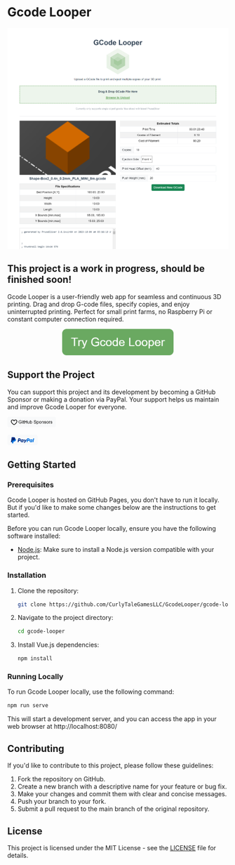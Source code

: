 # Gcode Looper

![Screenshot](/public/screenshot.png)

## This project is a work in progress, should be finished soon!

Gcode Looper is a user-friendly web app for seamless and continuous 3D printing. Drag and drop G-code files, specify copies, and enjoy uninterrupted printing. Perfect for small print farms, no Raspberry Pi or constant computer connection required.

<p align="center">
  <a href="https://your-github-username.github.io/gcode-looper/"><img height="60px" src="./public/try-gcode-looper.png"></a>
</p>

## Support the Project

You can support this project and its development by becoming a GitHub Sponsor or making a donation via PayPal. Your support helps us maintain and improve Gcode Looper for everyone.

<!-- GitHub Sponsors Button -->
[<img alt="Become a Github Sponsor" height="24px" src="./public/github-sponsors.png" />](https://github.com/sponsors/CurlyTaleGames)

<!-- PayPal Button -->
[<img alt="Donate via PayPal" height="24px" src="./public/paypal.png" />](https://www.paypal.com/donate/?hosted_button_id=L4GAK93DRELFW)

## Getting Started

### Prerequisites

Gcode Looper is hosted on GitHub Pages, you don't have to run it locally. But if you'd like to make some changes below are the instructions to get started.

Before you can run Gcode Looper locally, ensure you have the following software installed:

- [Node.js](https://nodejs.org/): Make sure to install a Node.js version compatible with your project.

### Installation

1. Clone the repository:

   ```bash 
   git clone https://github.com/CurlyTaleGamesLLC/GcodeLooper/gcode-looper.git
   ```
2. Navigate to the project directory:
    ```bash 
    cd gcode-looper
    ```
3. Install Vue.js dependencies:
    ```bash 
    npm install
    ```
### Running Locally
To run Gcode Looper locally, use the following command:
```bash 
npm run serve
```

This will start a development server, and you can access the app in your web browser at http://localhost:8080/

## Contributing
If you'd like to contribute to this project, please follow these guidelines:

1. Fork the repository on GitHub.
2. Create a new branch with a descriptive name for your feature or bug fix.
3. Make your changes and commit them with clear and concise messages.
4. Push your branch to your fork.
5. Submit a pull request to the main branch of the original repository.

## License
This project is licensed under the MIT License - see the [LICENSE](/LICENSE) file for details.